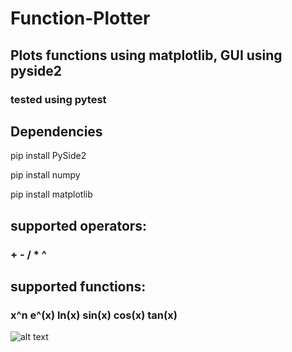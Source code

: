 # Function-Plotter




<h2> Plots functions using matplotlib, GUI using pyside2 </h2>
<h3> tested using pytest </h3>

<h2> Dependencies </h2>

<p> pip install PySide2 </p>
<p> pip install numpy </p>
<p> pip install matplotlib </p>


<h2> supported operators: </h2>
<h3> + - / * ^ </h3>


<h2> supported functions: </h2>

<h3> x^n   e^(x)   ln(x)  sin(x) cos(x) tan(x) </h3>

![alt text](https://i.imgur.com/Ej8XCT7.png)
